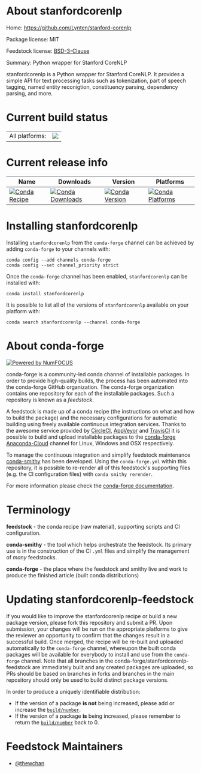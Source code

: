 About stanfordcorenlp
=====================

Home: https://github.com/Lynten/stanford-corenlp

Package license: MIT

Feedstock license: [BSD-3-Clause](https://github.com/conda-forge/stanfordcorenlp-feedstock/blob/master/LICENSE.txt)

Summary: Python wrapper for Stanford CoreNLP

stanfordcorenlp is a Python wrapper for Stanford CoreNLP. It provides a
 simple API for text processing tasks such as tokenization, part of speech
 tagging, named entity reconigtion, constituency parsing, dependency
 parsing, and more.


Current build status
====================


<table><tr><td>All platforms:</td>
    <td>
      <a href="https://dev.azure.com/conda-forge/feedstock-builds/_build/latest?definitionId=13276&branchName=master">
        <img src="https://dev.azure.com/conda-forge/feedstock-builds/_apis/build/status/stanfordcorenlp-feedstock?branchName=master">
      </a>
    </td>
  </tr>
</table>

Current release info
====================

| Name | Downloads | Version | Platforms |
| --- | --- | --- | --- |
| [![Conda Recipe](https://img.shields.io/badge/recipe-stanfordcorenlp-green.svg)](https://anaconda.org/conda-forge/stanfordcorenlp) | [![Conda Downloads](https://img.shields.io/conda/dn/conda-forge/stanfordcorenlp.svg)](https://anaconda.org/conda-forge/stanfordcorenlp) | [![Conda Version](https://img.shields.io/conda/vn/conda-forge/stanfordcorenlp.svg)](https://anaconda.org/conda-forge/stanfordcorenlp) | [![Conda Platforms](https://img.shields.io/conda/pn/conda-forge/stanfordcorenlp.svg)](https://anaconda.org/conda-forge/stanfordcorenlp) |

Installing stanfordcorenlp
==========================

Installing `stanfordcorenlp` from the `conda-forge` channel can be achieved by adding `conda-forge` to your channels with:

```
conda config --add channels conda-forge
conda config --set channel_priority strict
```

Once the `conda-forge` channel has been enabled, `stanfordcorenlp` can be installed with:

```
conda install stanfordcorenlp
```

It is possible to list all of the versions of `stanfordcorenlp` available on your platform with:

```
conda search stanfordcorenlp --channel conda-forge
```


About conda-forge
=================

[![Powered by NumFOCUS](https://img.shields.io/badge/powered%20by-NumFOCUS-orange.svg?style=flat&colorA=E1523D&colorB=007D8A)](http://numfocus.org)

conda-forge is a community-led conda channel of installable packages.
In order to provide high-quality builds, the process has been automated into the
conda-forge GitHub organization. The conda-forge organization contains one repository
for each of the installable packages. Such a repository is known as a *feedstock*.

A feedstock is made up of a conda recipe (the instructions on what and how to build
the package) and the necessary configurations for automatic building using freely
available continuous integration services. Thanks to the awesome service provided by
[CircleCI](https://circleci.com/), [AppVeyor](https://www.appveyor.com/)
and [TravisCI](https://travis-ci.com/) it is possible to build and upload installable
packages to the [conda-forge](https://anaconda.org/conda-forge)
[Anaconda-Cloud](https://anaconda.org/) channel for Linux, Windows and OSX respectively.

To manage the continuous integration and simplify feedstock maintenance
[conda-smithy](https://github.com/conda-forge/conda-smithy) has been developed.
Using the ``conda-forge.yml`` within this repository, it is possible to re-render all of
this feedstock's supporting files (e.g. the CI configuration files) with ``conda smithy rerender``.

For more information please check the [conda-forge documentation](https://conda-forge.org/docs/).

Terminology
===========

**feedstock** - the conda recipe (raw material), supporting scripts and CI configuration.

**conda-smithy** - the tool which helps orchestrate the feedstock.
                   Its primary use is in the construction of the CI ``.yml`` files
                   and simplify the management of *many* feedstocks.

**conda-forge** - the place where the feedstock and smithy live and work to
                  produce the finished article (built conda distributions)


Updating stanfordcorenlp-feedstock
==================================

If you would like to improve the stanfordcorenlp recipe or build a new
package version, please fork this repository and submit a PR. Upon submission,
your changes will be run on the appropriate platforms to give the reviewer an
opportunity to confirm that the changes result in a successful build. Once
merged, the recipe will be re-built and uploaded automatically to the
`conda-forge` channel, whereupon the built conda packages will be available for
everybody to install and use from the `conda-forge` channel.
Note that all branches in the conda-forge/stanfordcorenlp-feedstock are
immediately built and any created packages are uploaded, so PRs should be based
on branches in forks and branches in the main repository should only be used to
build distinct package versions.

In order to produce a uniquely identifiable distribution:
 * If the version of a package **is not** being increased, please add or increase
   the [``build/number``](https://docs.conda.io/projects/conda-build/en/latest/resources/define-metadata.html#build-number-and-string).
 * If the version of a package **is** being increased, please remember to return
   the [``build/number``](https://docs.conda.io/projects/conda-build/en/latest/resources/define-metadata.html#build-number-and-string)
   back to 0.

Feedstock Maintainers
=====================

* [@thewchan](https://github.com/thewchan/)

